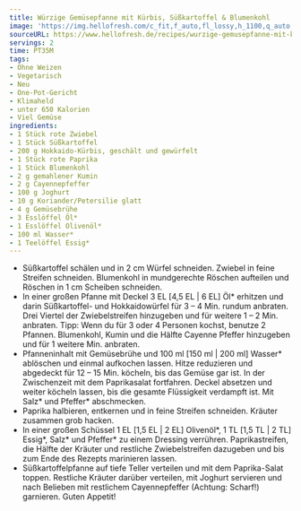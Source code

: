 ```yaml
---
title: Würzige Gemüsepfanne mit Kürbis, Süßkartoffel & Blumenkohl
image: 'https://img.hellofresh.com/c_fit,f_auto,fl_lossy,h_1100,q_auto,w_2600/hellofresh_s3/image/wurzige-gemusepfanne-mit-kurbis-suszkartoffel-blumenkohl-667f71f8.jpg'
sourceURL: https://www.hellofresh.de/recipes/wurzige-gemusepfanne-mit-kurbis-suszkartoffel-blumenkohl-63282e9dd4a75454730b8bca
servings: 2
time: PT35M
tags:
- Ohne Weizen
- Vegetarisch
- Neu
- One-Pot-Gericht
- Klimaheld
- unter 650 Kalorien
- Viel Gemüse
ingredients:
- 1 Stück rote Zwiebel
- 1 Stück Süßkartoffel
- 200 g Hokkaido-Kürbis, geschält und gewürfelt
- 1 Stück rote Paprika
- 1 Stück Blumenkohl
- 2 g gemahlener Kumin
- 2 g Cayennepfeffer
- 100 g Joghurt
- 10 g Koriander/Petersilie glatt
- 4 g Gemüsebrühe
- 3 Esslöffel Öl*
- 1 Esslöffel Olivenöl*
- 100 ml Wasser*
- 1 Teelöffel Essig*
---
```


- Süßkartoffel schälen und in 2 cm Würfel schneiden. Zwiebel in feine Streifen schneiden. Blumenkohl in mundgerechte Röschen aufteilen und Röschen in 1 cm Scheiben schneiden.
- In einer großen Pfanne mit Deckel 3 EL [4,5 EL | 6 EL] Öl\* erhitzen und darin Süßkartoffel- und Hokkaidowürfel für 3 – 4 Min. rundum anbraten. Drei Viertel der Zwiebelstreifen hinzugeben und für weitere 1 – 2 Min. anbraten. Tipp: Wenn du für 3 oder 4 Personen kochst, benutze 2 Pfannen. Blumenkohl, Kumin und die Hälfte Cayenne Pfeffer hinzugeben und für 1 weitere Min. anbraten.
- Pfanneninhalt mit Gemüsebrühe und 100 ml [150 ml | 200 ml] Wasser\* ablöschen und einmal aufkochen lassen. Hitze reduzieren und abgedeckt für 12 – 15 Min. köcheln, bis das Gemüse gar ist. In der Zwischenzeit mit dem Paprikasalat fortfahren. Deckel absetzen und weiter köcheln lassen, bis die gesamte Flüssigkeit verdampft ist. Mit Salz\* und Pfeffer\* abschmecken.
- Paprika halbieren, entkernen und in feine Streifen schneiden. Kräuter zusammen grob hacken.
- In einer großen Schüssel 1 EL [1,5 EL | 2 EL] Olivenöl\*, 1 TL [1,5 TL | 2 TL] Essig\*, Salz\* und Pfeffer\* zu einem Dressing verrühren. Paprikastreifen, die Hälfte der Kräuter und restliche Zwiebelstreifen dazugeben und bis zum Ende des Rezepts marinieren lassen.
- Süßkartoffelpfanne auf tiefe Teller verteilen und mit dem Paprika-Salat toppen. Restliche Kräuter darüber verteilen, mit Joghurt servieren und nach Belieben mit restlichem Cayennepfeffer (Achtung: Scharf!) garnieren. Guten Appetit!
